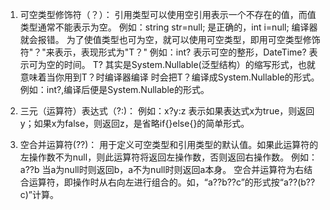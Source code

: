 1. 可空类型修饰符（？）：
引用类型可以使用空引用表示一个不存在的值，而值类型通常不能表示为空。
例如：string str=null; 是正确的，int i=null; 编译器就会报错。
为了使值类型也可为空，就可以使用可空类型，即用可空类型修饰符"？"来表示，表现形式为"T？"
例如：int? 表示可空的整形，DateTime? 表示可为空的时间。
T? 其实是System.Nullable(泛型结构）的缩写形式，也就意味着当你用到T？时编译器编译 时会把T？编译成System.Nullable的形式。
例如：int?,编译后便是System.Nullable的形式。

2. 三元（运算符）表达式（?:)：
例如：x?y:z 表示如果表达式x为true，则返回y；如果x为false，则返回z，是省略if{}else{}的简单形式。

3. 空合并运算符(??)：
用于定义可空类型和引用类型的默认值。如果此运算符的左操作数不为null，则此运算符将返回左操作数，否则返回右操作数。
例如：a??b 当a为null时则返回b，a不为null时则返回a本身。
空合并运算符为右结合运算符，即操作时从右向左进行组合的。如，“a??b??c”的形式按“a??(b??c)”计算。
